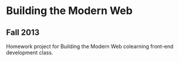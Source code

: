 # Building the Modern Web
## Fall 2013

Homework project for Building the Modern Web colearning front-end development class.